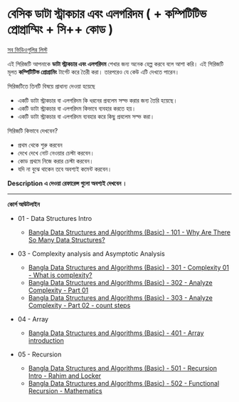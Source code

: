 # বেসিক ডাটা স্ট্রাকচার এবং এলগরিদম ( + কম্পিটিটিভ প্রোগ্রাম্মিং + সি++ কোড )

[সব ভিডিওগুলির লিস্ট](https://www.youtube.com/playlist?list=PLPkEK3TrAJ1PnLH7hFKbqpPTe6M9TYh6Q) 

এই সিরিজটি আপনাকে **ডাটা স্ট্রাকচার এবং এলগরিদম**  শেখার জন্য অনেক হেল্প করবে বলে আশা করি। এই সিরিজটি মূলত **কম্পিটিটিভ প্রোগ্রামিং** টার্গেট করে তৈরী করা। তারপরেও যে কেউ এটি দেখতে পারেন।

সিরিজটিতে তিনটি বিষয়ে প্রাধান্য দেওয়া হয়েছে
 - একটি  ডাটা স্ট্রাকচার বা এলগরিদম কি ধরনের প্রবলেম সল্ভ করার জন্য তৈরি হয়েছে।
 - একটি  ডাটা স্ট্রাকচার বা এলগরিদম কিভাবে ব্যবহার করতে হয়।
 - একটি  ডাটা স্ট্রাকচার বা এলগরিদম ব্যবহার করে কিছু প্রবলেম সল্ভ করা।

সিরিজটি কিভাবে দেখবেন?

 - প্রথম থেকে শুরু করবেন
 - দেখে দেখে নোট নেওয়ার চেস্টা করবেন।
 - কোড প্রথমে নিজে করার চেস্টা করবেন।
 - যদি না বুঝে থাকেন তবে অবশ্যই কমেন্ট করবেন।

**Description এ দেওয়া রেফারেন্স গুলো অবশ্যই দেখবেন ।**

------- 
**কোর্স আউটলাইন** 

 - 01 - Data Structures Intro 
	 - [Bangla Data Structures and Algorithms (Basic) - 101 - Why Are There So Many Data Structures?](https://youtu.be/EpEH7N8SPso)
   
 - 03 - Complexity analysis and Asymptotic Analysis 
	 - [Bangla Data Structures and Algorithms (Basic) - 301 - Complexity 01 - What is complexity?](https://youtu.be/fyS5nrfJBz4)
   - [Bangla Data Structures and Algorithms (Basic) - 302 - Analyze Complexity - Part 01](https://youtu.be/dQgy1_wrLOI)
   - [Bangla Data Structures and Algorithms (Basic) - 303 - Analyze Complexity - Part 02 - count steps](https://youtu.be/kSGfvwTIPMI)
   
 - 04 - Array 
	 - [Bangla Data Structures and Algorithms (Basic) - 401 - Array introduction](https://youtu.be/LvLYTqmIRwU)
   
 - 05 - Recursion 
	 - [Bangla Data Structures and Algorithms (Basic) - 501 - Recursion Intro - Rahim and Locker](https://youtu.be/49nm9jfoDH0)
   - [Bangla Data Structures and Algorithms (Basic) - 502 - Functional Recursion - Mathematics](https://youtu.be/HABUbYl5gSA)

